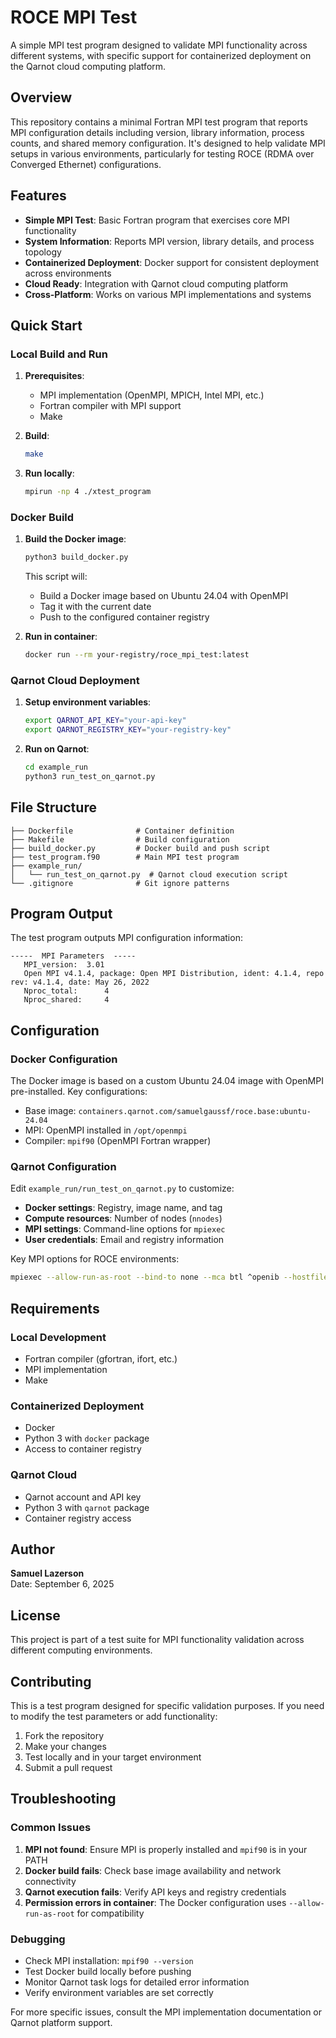 # ROCE MPI Test

A simple MPI test program designed to validate MPI functionality across different systems, with specific support for containerized deployment on the Qarnot cloud computing platform.

## Overview

This repository contains a minimal Fortran MPI test program that reports MPI configuration details including version, library information, process counts, and shared memory configuration. It's designed to help validate MPI setups in various environments, particularly for testing ROCE (RDMA over Converged Ethernet) configurations.

## Features

- **Simple MPI Test**: Basic Fortran program that exercises core MPI functionality
- **System Information**: Reports MPI version, library details, and process topology
- **Containerized Deployment**: Docker support for consistent deployment across environments
- **Cloud Ready**: Integration with Qarnot cloud computing platform
- **Cross-Platform**: Works on various MPI implementations and systems

## Quick Start

### Local Build and Run

1. **Prerequisites**:
   - MPI implementation (OpenMPI, MPICH, Intel MPI, etc.)
   - Fortran compiler with MPI support
   - Make

2. **Build**:
   ```bash
   make
   ```

3. **Run locally**:
   ```bash
   mpirun -np 4 ./xtest_program
   ```

### Docker Build

1. **Build the Docker image**:
   ```bash
   python3 build_docker.py
   ```
   
   This script will:
   - Build a Docker image based on Ubuntu 24.04 with OpenMPI
   - Tag it with the current date
   - Push to the configured container registry

2. **Run in container**:
   ```bash
   docker run --rm your-registry/roce_mpi_test:latest
   ```

### Qarnot Cloud Deployment

1. **Setup environment variables**:
   ```bash
   export QARNOT_API_KEY="your-api-key"
   export QARNOT_REGISTRY_KEY="your-registry-key"
   ```

2. **Run on Qarnot**:
   ```bash
   cd example_run
   python3 run_test_on_qarnot.py
   ```

## File Structure

```
├── Dockerfile              # Container definition
├── Makefile                # Build configuration
├── build_docker.py         # Docker build and push script
├── test_program.f90        # Main MPI test program
├── example_run/
│   └── run_test_on_qarnot.py  # Qarnot cloud execution script
└── .gitignore              # Git ignore patterns
```

## Program Output

The test program outputs MPI configuration information:

```
-----  MPI Parameters  -----
   MPI_version:  3.01
   Open MPI v4.1.4, package: Open MPI Distribution, ident: 4.1.4, repo rev: v4.1.4, date: May 26, 2022
   Nproc_total:      4
   Nproc_shared:     4
```

## Configuration

### Docker Configuration

The Docker image is based on a custom Ubuntu 24.04 image with OpenMPI pre-installed. Key configurations:

- Base image: `containers.qarnot.com/samuelgaussf/roce.base:ubuntu-24.04`
- MPI: OpenMPI installed in `/opt/openmpi`
- Compiler: `mpif90` (OpenMPI Fortran wrapper)

### Qarnot Configuration

Edit `example_run/run_test_on_qarnot.py` to customize:

- **Docker settings**: Registry, image name, and tag
- **Compute resources**: Number of nodes (`nnodes`)
- **MPI settings**: Command-line options for `mpiexec`
- **User credentials**: Email and registry information

Key MPI options for ROCE environments:
```bash
mpiexec --allow-run-as-root --bind-to none --mca btl ^openib --hostfile /job/mpihosts -x UCX_NET_DEVICES -x UCX_IB_TRAFFIC_CLASS
```

## Requirements

### Local Development
- Fortran compiler (gfortran, ifort, etc.)
- MPI implementation
- Make

### Containerized Deployment
- Docker
- Python 3 with `docker` package
- Access to container registry

### Qarnot Cloud
- Qarnot account and API key
- Python 3 with `qarnot` package
- Container registry access

## Author

**Samuel Lazerson**  
Date: September 6, 2025

## License

This project is part of a test suite for MPI functionality validation across different computing environments.

## Contributing

This is a test program designed for specific validation purposes. If you need to modify the test parameters or add functionality:

1. Fork the repository
2. Make your changes
3. Test locally and in your target environment
4. Submit a pull request

## Troubleshooting

### Common Issues

1. **MPI not found**: Ensure MPI is properly installed and `mpif90` is in your PATH
2. **Docker build fails**: Check base image availability and network connectivity
3. **Qarnot execution fails**: Verify API keys and registry credentials
4. **Permission errors in container**: The Docker configuration uses `--allow-run-as-root` for compatibility

### Debugging

- Check MPI installation: `mpif90 --version`
- Test Docker build locally before pushing
- Monitor Qarnot task logs for detailed error information
- Verify environment variables are set correctly

For more specific issues, consult the MPI implementation documentation or Qarnot platform support.
